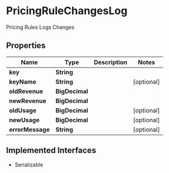 

# PricingRuleChangesLog

Pricing Rules Logs Changes

## Properties

| Name | Type | Description | Notes |
|------------ | ------------- | ------------- | -------------|
|**key** | **String** |  |  |
|**keyName** | **String** |  |  [optional] |
|**oldRevenue** | **BigDecimal** |  |  |
|**newRevenue** | **BigDecimal** |  |  |
|**oldUsage** | **BigDecimal** |  |  [optional] |
|**newUsage** | **BigDecimal** |  |  [optional] |
|**errorMessage** | **String** |  |  [optional] |


## Implemented Interfaces

* Serializable


